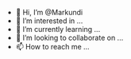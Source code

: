 - 👋 Hi, I’m @Markundi
- 👀 I’m interested in ...
- 🌱 I’m currently learning ...
- 💞️ I’m looking to collaborate on ...
- 📫 How to reach me ...

<!---
Markundi/Markundi is a ✨ special ✨ repository because its `README.md` (this file) appears on your GitHub profile.
You can click the Preview link to take a look at your changes.
--->
